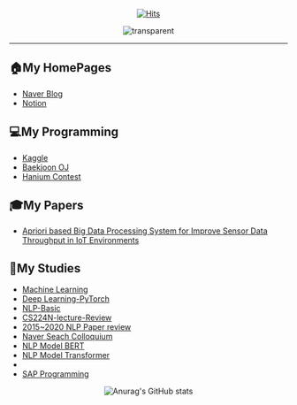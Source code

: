 <div align=center>
  
  



  
  [![Hits](https://hits.seeyoufarm.com/api/count/incr/badge.svg?url=https%3A%2F%2Fgithub.com%2Fjinsusong%2Fhit-counter&count_bg=%2379C83D&title_bg=%23555555&icon=&icon_color=%23E7E7E7&title=hits&edge_flat=false)](https://hits.seeyoufarm.com)
  
  ![transparent](https://capsule-render.vercel.app/api?type=transparent&fontColor=3290c7&text=jinsu%20Song&height=150&fontSize=60&desc=GitHub&descAlignY=75&descAlign=60)

<!-- # Jinsu's GitHub:relaxed: -->
</div>   

---
## 🏠My HomePages
* [Naver Blog](https://blog.naver.com/iko153)
* [Notion](https://www.notion.so/PyTorch-217004801d1447e08f73aa821f605624)   

<!-- ## 💻My Projects    -->
## 💻My Programming
* [Kaggle](https://github.com/jinsusong/study-Kaggle)
* [Baekjoon OJ](https://github.com/jinsusong/study-Baekjoon)
* [Hanium Contest](https://github.com/jinsusong/18-contestPrj-spring-truck)

## 🎓My Papers
* [Apriori based Big Data Processing System for Improve Sensor Data Throughput in IoT Environments](https://www.koreascience.or.kr/article/JAKO202130865154553.page?&lang=en)

<!-- ## 🏆My Awards
* [2021 춘계정보처리학회 우수논문상 / 2021 The KIPS Spring Conference(Silver award)](https://github.com/jaeyun95/jaeyun95/tree/master/Awards/2018spring/README.md)  -->

## 📖My Studies   
* [Machine Learning](https://github.com/jinsusong/ML_DL)
* [Deep Learning-PyTorch](https://github.com/jinsusong/study-pytorch-DL)
* [NLP-Basic](https://github.com/jinsusong/study-nlp-basic)
* [CS224N-lecture-Review](https://github.com/jinsusong/study-CS224N-lecture-Review)
* [2015~2020 NLP Paper review](https://github.com/jinsusong/study-NLP-paper-review-2015-2020)
* [Naver Seach Colloquium](https://github.com/jinsusong/study-naver-search)
* [NLP Model BERT](https://github.com/jinsusong/study-NLP-BERT)
* [NLP Model Transformer](https://github.com/jinsusong/study-NLP-Transformer)
* 
* [SAP Programming](https://github.com/jinsusong/study-SAP)





 
 
 <div align=center>
 
  ![Anurag's GitHub stats](https://github-readme-stats.vercel.app/api?username=jinsusong&show_icons=true)
 
 </div>
 
 
<!--
**jinsusong/jinsusong** is a ✨ _special_ ✨ repository because its `README.md` (this file) appears on your GitHub profile.

Here are some ideas to get you started:

- 🔭 I’m currently working on ...
- 🌱 I’m currently learning ...
- 👯 I’m looking to collaborate on ...
- 🤔 I’m looking for help with ...
- 💬 Ask me about ...
- 📫 How to reach me: ...
- 😄 Pronouns: ...
- ⚡ Fun fact: ...
-->


